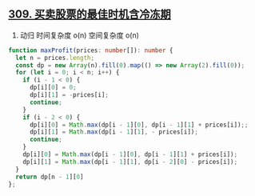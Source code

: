 ## [309. 买卖股票的最佳时机含冷冻期](https://leetcode.cn/problems/best-time-to-buy-and-sell-stock-with-cooldown/description/)

1. 动归 时间复杂度 o(n) 空间复杂度 o(n)
```ts
function maxProfit(prices: number[]): number {
  let n = prices.length;
  const dp = new Array(n).fill(0).map(() => new Array(2).fill(0));
  for (let i = 0; i < n; i++) {
    if (i - 1 < 0) {
      dp[i][0] = 0;
      dp[i][1] = -prices[i];
      continue;
    }
    if (i - 2 < 0) {
      dp[i][0] = Math.max(dp[i - 1][0], dp[i - 1][1] + prices[i]);;
      dp[i][1] = Math.max(dp[i - 1][1], - prices[i]);
      continue;
    }
    dp[i][0] = Math.max(dp[i - 1][0], dp[i - 1][1] + prices[i]);
    dp[i][1] = Math.max(dp[i - 1][1], dp[i - 2][0] - prices[i]);
  }
  return dp[n - 1][0]
};
```